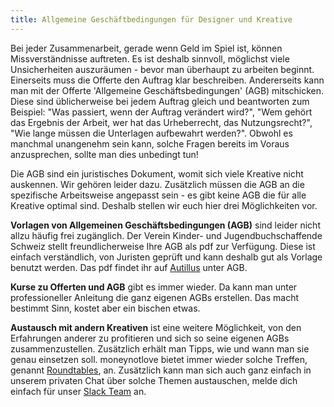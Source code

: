 ```yaml
---
title: Allgemeine Geschäftbedingungen für Designer und Kreative
---
```


Bei jeder Zusammenarbeit, gerade wenn Geld im Spiel ist, können Missverständnisse auftreten. Es ist deshalb sinnvoll, möglichst viele Unsicherheiten auszuräumen - bevor man überhaupt zu arbeiten beginnt. Einerseits muss die Offerte den Auftrag klar beschreiben. Andererseits kann man mit der Offerte 'Allgemeine Geschäftsbedingungen' (AGB) mitschicken. Diese sind üblicherweise bei jedem Auftrag gleich und beantworten zum Beispiel: "Was passiert, wenn der Auftrag verändert wird?", "Wem gehört das Ergebnis der Arbeit, wer hat das Urheberrecht, das Nutzungsrecht?", "Wie lange müssen die Unterlagen aufbewahrt werden?". Obwohl es manchmal unangenehm sein kann, solche Fragen bereits im Voraus anzusprechen, sollte man dies unbedingt tun!

Die AGB sind ein juristisches Dokument, womit sich viele Kreative nicht auskennen. Wir gehören leider dazu. Zusätzlich müssen die AGB an die spezifische Arbeitsweise angepasst sein - es gibt keine AGB die für alle Kreative optimal sind. Deshalb stellen wir euch hier drei Möglichkeiten vor.

__Vorlagen von Allgemeinen Geschäftsbedingungen (AGB)__ sind leider nicht allzu häufig frei zugänglich. Der Verein Kinder- und Jugendbuchschaffende Schweiz stellt freundlicherweise Ihre AGB als pdf zur Verfügung. Diese ist einfach verständlich, von Juristen geprüft und kann deshalb gut als Vorlage benutzt werden. Das pdf findet ihr auf [Autillus](http://autillus.ch/?pgR=i) unter AGB.

__Kurse zu Offerten und AGB__ gibt es immer wieder. Da kann man unter professioneller Anleitung die ganz eigenen AGBs erstellen. Das macht bestimmt Sinn, kostet aber ein bischen etwas.

__Austausch mit andern Kreativen__ ist eine weitere Möglichkeit, von den Erfahrungen anderer zu profitieren und sich so seine eigenen AGBs zusammenzustellen. Zusätzlich erhält man Tipps, wie und wann man sie genau einsetzen soll. moneynotlove bietet immer wieder solche Treffen, genannt [Roundtables](/round-table), an. Zusätzlich kann man sich auch ganz einfach in unserem privaten Chat über solche Themen austauschen, melde dich einfach für unser [Slack Team](https://moneynotlove.ch/signup) an.
